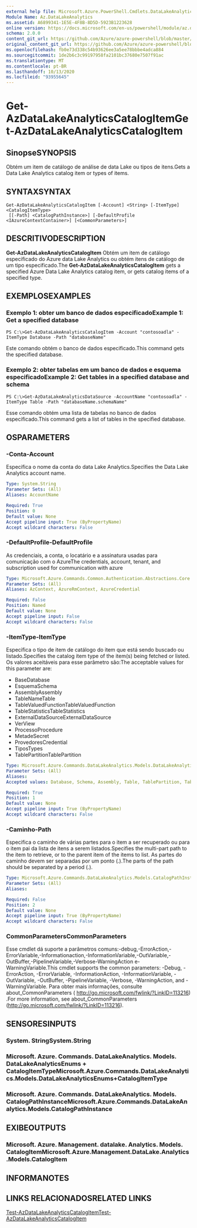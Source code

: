 ```yaml
---
external help file: Microsoft.Azure.PowerShell.Cmdlets.DataLakeAnalytics.dll-Help.xml
Module Name: Az.DataLakeAnalytics
ms.assetid: A6899341-1E5E-4F8B-8D5D-5923B1223628
online version: https://docs.microsoft.com/en-us/powershell/module/az.datalakeanalytics/get-azdatalakeanalyticscatalogitem
schema: 2.0.0
content_git_url: https://github.com/Azure/azure-powershell/blob/master/src/DataLakeAnalytics/DataLakeAnalytics/help/Get-AzDataLakeAnalyticsCatalogItem.md
original_content_git_url: https://github.com/Azure/azure-powershell/blob/master/src/DataLakeAnalytics/DataLakeAnalytics/help/Get-AzDataLakeAnalyticsCatalogItem.md
ms.openlocfilehash: fb0e73d338c54b93626ee3a5ee78bbbe4adca884
ms.sourcegitcommit: 1de2b6c3c99197958fa2101bc37680e7507f91ac
ms.translationtype: MT
ms.contentlocale: pt-BR
ms.lasthandoff: 10/13/2020
ms.locfileid: "93955645"
---
```

# <span data-ttu-id="b65f9-101">Get-AzDataLakeAnalyticsCatalogItem</span><span class="sxs-lookup"><span data-stu-id="b65f9-101">Get-AzDataLakeAnalyticsCatalogItem</span></span>

## <span data-ttu-id="b65f9-102">Sinopse</span><span class="sxs-lookup"><span data-stu-id="b65f9-102">SYNOPSIS</span></span>
<span data-ttu-id="b65f9-103">Obtém um item de catálogo de análise de data Lake ou tipos de itens.</span><span class="sxs-lookup"><span data-stu-id="b65f9-103">Gets a Data Lake Analytics catalog item or types of items.</span></span>

## <span data-ttu-id="b65f9-104">SYNTAX</span><span class="sxs-lookup"><span data-stu-id="b65f9-104">SYNTAX</span></span>

```
Get-AzDataLakeAnalyticsCatalogItem [-Account] <String> [-ItemType] <CatalogItemType>
 [[-Path] <CatalogPathInstance>] [-DefaultProfile <IAzureContextContainer>] [<CommonParameters>]
```

## <span data-ttu-id="b65f9-105">DESCRITIVO</span><span class="sxs-lookup"><span data-stu-id="b65f9-105">DESCRIPTION</span></span>
<span data-ttu-id="b65f9-106">**Get-AzDataLakeAnalyticsCatalogItem** Obtém um item de catálogo especificado do Azure data Lake Analytics ou obtém itens de catálogo de um tipo especificado.</span><span class="sxs-lookup"><span data-stu-id="b65f9-106">The **Get-AzDataLakeAnalyticsCatalogItem** gets a specified Azure Data Lake Analytics catalog item, or gets catalog items of a specified type.</span></span>

## <span data-ttu-id="b65f9-107">EXEMPLOS</span><span class="sxs-lookup"><span data-stu-id="b65f9-107">EXAMPLES</span></span>

### <span data-ttu-id="b65f9-108">Exemplo 1: obter um banco de dados especificado</span><span class="sxs-lookup"><span data-stu-id="b65f9-108">Example 1: Get a specified database</span></span>
```
PS C:\>Get-AzDataLakeAnalyticsCatalogItem -Account "contosoadla" -ItemType Database -Path "databaseName"
```

<span data-ttu-id="b65f9-109">Este comando obtém o banco de dados especificado.</span><span class="sxs-lookup"><span data-stu-id="b65f9-109">This command gets the specified database.</span></span>

### <span data-ttu-id="b65f9-110">Exemplo 2: obter tabelas em um banco de dados e esquema especificado</span><span class="sxs-lookup"><span data-stu-id="b65f9-110">Example 2: Get tables in a specified database and schema</span></span>
```
PS C:\>Get-AzDataLakeAnalyticsDataSource -AccountName "contosoadla" -ItemType Table -Path "databaseName.schemaName"
```

<span data-ttu-id="b65f9-111">Esse comando obtém uma lista de tabelas no banco de dados especificado.</span><span class="sxs-lookup"><span data-stu-id="b65f9-111">This command gets a list of tables in the specified database.</span></span>

## <span data-ttu-id="b65f9-112">OS</span><span class="sxs-lookup"><span data-stu-id="b65f9-112">PARAMETERS</span></span>

### <span data-ttu-id="b65f9-113">-Conta</span><span class="sxs-lookup"><span data-stu-id="b65f9-113">-Account</span></span>
<span data-ttu-id="b65f9-114">Especifica o nome da conta do data Lake Analytics.</span><span class="sxs-lookup"><span data-stu-id="b65f9-114">Specifies the Data Lake Analytics account name.</span></span>

```yaml
Type: System.String
Parameter Sets: (All)
Aliases: AccountName

Required: True
Position: 0
Default value: None
Accept pipeline input: True (ByPropertyName)
Accept wildcard characters: False
```

### <span data-ttu-id="b65f9-115">-DefaultProfile</span><span class="sxs-lookup"><span data-stu-id="b65f9-115">-DefaultProfile</span></span>
<span data-ttu-id="b65f9-116">As credenciais, a conta, o locatário e a assinatura usadas para comunicação com o Azure</span><span class="sxs-lookup"><span data-stu-id="b65f9-116">The credentials, account, tenant, and subscription used for communication with azure</span></span>

```yaml
Type: Microsoft.Azure.Commands.Common.Authentication.Abstractions.Core.IAzureContextContainer
Parameter Sets: (All)
Aliases: AzContext, AzureRmContext, AzureCredential

Required: False
Position: Named
Default value: None
Accept pipeline input: False
Accept wildcard characters: False
```

### <span data-ttu-id="b65f9-117">-ItemType</span><span class="sxs-lookup"><span data-stu-id="b65f9-117">-ItemType</span></span>
<span data-ttu-id="b65f9-118">Especifica o tipo de item de catálogo do item que está sendo buscado ou listado.</span><span class="sxs-lookup"><span data-stu-id="b65f9-118">Specifies the catalog item type of the item(s) being fetched or listed.</span></span>
<span data-ttu-id="b65f9-119">Os valores aceitáveis para esse parâmetro são:</span><span class="sxs-lookup"><span data-stu-id="b65f9-119">The acceptable values for this parameter are:</span></span>
- <span data-ttu-id="b65f9-120">Base</span><span class="sxs-lookup"><span data-stu-id="b65f9-120">Database</span></span>
- <span data-ttu-id="b65f9-121">Esquema</span><span class="sxs-lookup"><span data-stu-id="b65f9-121">Schema</span></span>
- <span data-ttu-id="b65f9-122">Assembly</span><span class="sxs-lookup"><span data-stu-id="b65f9-122">Assembly</span></span>
- <span data-ttu-id="b65f9-123">TableName</span><span class="sxs-lookup"><span data-stu-id="b65f9-123">Table</span></span>
- <span data-ttu-id="b65f9-124">TableValuedFunction</span><span class="sxs-lookup"><span data-stu-id="b65f9-124">TableValuedFunction</span></span>
- <span data-ttu-id="b65f9-125">TableStatistics</span><span class="sxs-lookup"><span data-stu-id="b65f9-125">TableStatistics</span></span>
- <span data-ttu-id="b65f9-126">ExternalDataSource</span><span class="sxs-lookup"><span data-stu-id="b65f9-126">ExternalDataSource</span></span>
- <span data-ttu-id="b65f9-127">Ver</span><span class="sxs-lookup"><span data-stu-id="b65f9-127">View</span></span>
- <span data-ttu-id="b65f9-128">Processo</span><span class="sxs-lookup"><span data-stu-id="b65f9-128">Procedure</span></span>
- <span data-ttu-id="b65f9-129">Metade</span><span class="sxs-lookup"><span data-stu-id="b65f9-129">Secret</span></span>
- <span data-ttu-id="b65f9-130">Provedores</span><span class="sxs-lookup"><span data-stu-id="b65f9-130">Credential</span></span>
- <span data-ttu-id="b65f9-131">Tipos</span><span class="sxs-lookup"><span data-stu-id="b65f9-131">Types</span></span>
- <span data-ttu-id="b65f9-132">TablePartition</span><span class="sxs-lookup"><span data-stu-id="b65f9-132">TablePartition</span></span>

```yaml
Type: Microsoft.Azure.Commands.DataLakeAnalytics.Models.DataLakeAnalyticsEnums+CatalogItemType
Parameter Sets: (All)
Aliases:
Accepted values: Database, Schema, Assembly, Table, TablePartition, TableValuedFunction, TableStatistics, ExternalDataSource, View, Procedure, Secret, Credential, Types, Package

Required: True
Position: 1
Default value: None
Accept pipeline input: True (ByPropertyName)
Accept wildcard characters: False
```

### <span data-ttu-id="b65f9-133">-Caminho</span><span class="sxs-lookup"><span data-stu-id="b65f9-133">-Path</span></span>
<span data-ttu-id="b65f9-134">Especifica o caminho de várias partes para o item a ser recuperado ou para o item pai da lista de itens a serem listados.</span><span class="sxs-lookup"><span data-stu-id="b65f9-134">Specifies the multi-part path to the item to retrieve, or to the parent item of the items to list.</span></span>
<span data-ttu-id="b65f9-135">As partes do caminho devem ser separadas por um ponto (.).</span><span class="sxs-lookup"><span data-stu-id="b65f9-135">The parts of the path should be separated by a period (.).</span></span>

```yaml
Type: Microsoft.Azure.Commands.DataLakeAnalytics.Models.CatalogPathInstance
Parameter Sets: (All)
Aliases:

Required: False
Position: 2
Default value: None
Accept pipeline input: True (ByPropertyName)
Accept wildcard characters: False
```

### <span data-ttu-id="b65f9-136">CommonParameters</span><span class="sxs-lookup"><span data-stu-id="b65f9-136">CommonParameters</span></span>
<span data-ttu-id="b65f9-137">Esse cmdlet dá suporte a parâmetros comuns:-debug,-ErrorAction,-ErrorVariable,-Informationaction,-InformationVariable,-OutVariable,-OutBuffer,-PipelineVariable,-Verbose-WarningAction e-WarningVariable.</span><span class="sxs-lookup"><span data-stu-id="b65f9-137">This cmdlet supports the common parameters: -Debug, -ErrorAction, -ErrorVariable, -InformationAction, -InformationVariable, -OutVariable, -OutBuffer, -PipelineVariable, -Verbose, -WarningAction, and -WarningVariable.</span></span> <span data-ttu-id="b65f9-138">Para obter mais informações, consulte about_CommonParameters ( http://go.microsoft.com/fwlink/?LinkID=113216) .</span><span class="sxs-lookup"><span data-stu-id="b65f9-138">For more information, see about_CommonParameters (http://go.microsoft.com/fwlink/?LinkID=113216).</span></span>

## <span data-ttu-id="b65f9-139">SENSORES</span><span class="sxs-lookup"><span data-stu-id="b65f9-139">INPUTS</span></span>

### <span data-ttu-id="b65f9-140">System. String</span><span class="sxs-lookup"><span data-stu-id="b65f9-140">System.String</span></span>

### <span data-ttu-id="b65f9-141">Microsoft. Azure. Commands. DataLakeAnalytics. Models. DataLakeAnalyticsEnums + CatalogItemType</span><span class="sxs-lookup"><span data-stu-id="b65f9-141">Microsoft.Azure.Commands.DataLakeAnalytics.Models.DataLakeAnalyticsEnums+CatalogItemType</span></span>

### <span data-ttu-id="b65f9-142">Microsoft. Azure. Commands. DataLakeAnalytics. Models. CatalogPathInstance</span><span class="sxs-lookup"><span data-stu-id="b65f9-142">Microsoft.Azure.Commands.DataLakeAnalytics.Models.CatalogPathInstance</span></span>

## <span data-ttu-id="b65f9-143">EXIBE</span><span class="sxs-lookup"><span data-stu-id="b65f9-143">OUTPUTS</span></span>

### <span data-ttu-id="b65f9-144">Microsoft. Azure. Management. datalake. Analytics. Models. CatalogItem</span><span class="sxs-lookup"><span data-stu-id="b65f9-144">Microsoft.Azure.Management.DataLake.Analytics.Models.CatalogItem</span></span>

## <span data-ttu-id="b65f9-145">INFORMA</span><span class="sxs-lookup"><span data-stu-id="b65f9-145">NOTES</span></span>

## <span data-ttu-id="b65f9-146">LINKS RELACIONADOS</span><span class="sxs-lookup"><span data-stu-id="b65f9-146">RELATED LINKS</span></span>

[<span data-ttu-id="b65f9-147">Test-AzDataLakeAnalyticsCatalogItem</span><span class="sxs-lookup"><span data-stu-id="b65f9-147">Test-AzDataLakeAnalyticsCatalogItem</span></span>](./Test-AzDataLakeAnalyticsCatalogItem.md)


